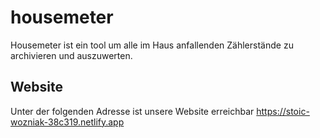 # housemeter

Housemeter ist ein tool um alle im Haus anfallenden Zählerstände zu archivieren und auszuwerten.

## Website

Unter der folgenden Adresse ist unsere Website erreichbar
https://stoic-wozniak-38c319.netlify.app
